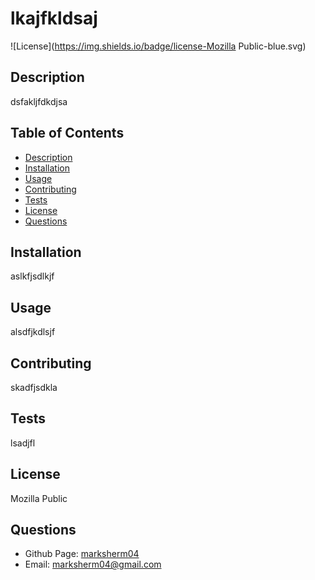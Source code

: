 # lkajfkldsaj
 
![License](https://img.shields.io/badge/license-Mozilla Public-blue.svg)

## Description
dsfakljfdkdjsa

  ## Table of Contents
- [Description](https://github.com/marksherm04/professional-readme/blob/main/develop/README.md#description "Description")
- [Installation](https://github.com/marksherm04/professional-readme/blob/main/develop/README.md#installation "Installation")
- [Usage](https://github.com/marksherm04/professional-readme/blob/main/develop/README.md#usage "Usage")
- [Contributing](https://github.com/marksherm04/professional-readme/blob/main/develop/README.md#contributing "Contributing")
- [Tests](https://github.com/marksherm04/professional-readme/blob/main/develop/README.md#tests "Tests")
- [License](https://github.com/marksherm04/professional-readme/blob/main/develop/README.md#license "License")
- [Questions](https://github.com/marksherm04/professional-readme/blob/main/develop/README.md#questions "Questions")

## Installation
aslkfjsdlkjf

## Usage
alsdfjkdlsjf

## Contributing
skadfjsdkla

## Tests
lsadjfl

## License
Mozilla Public

## Questions

- Github Page: [marksherm04](https://github.com/marksherm04)
- Email: marksherm04@gmail.com
